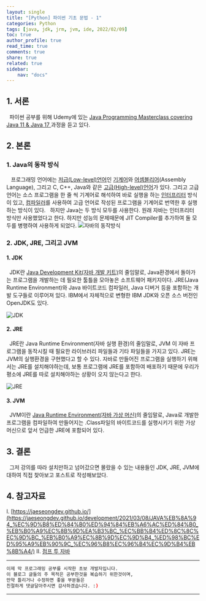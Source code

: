 ```yaml
---
layout: single
title: "[Python] 파이썬 기초 문법 - 1"
categories: Python
tags: [java, jdk, jrm, jvm, ide, 2022/02/09]
toc: true
author_profile: true
read_time: true
comments: true
share: true
related: true
sidebar: 
    nav: "docs"
---
```


## 1. 서론

&nbsp;&nbsp;파이썬 공부를 위해 Udemy에 있는 [Java Programming Masterclass covering Java 11 & Java 17
](https://www.udemy.com/course/java-the-complete-java-developer-course/) 과정을 듣고 있다. 

## 2. 본론

### 1. Java의 동작 방식

&nbsp;&nbsp; 프로그래밍 언어에는 [저급(Low-level)언어](https://ko.wikipedia.org/wiki/%EC%A0%80%EA%B8%89_%ED%94%84%EB%A1%9C%EA%B7%B8%EB%9E%98%EB%B0%8D_%EC%96%B8%EC%96%B4)인 [기계어](https://ko.wikipedia.org/wiki/%EA%B8%B0%EA%B3%84%EC%96%B4#:~:text=%EA%B8%B0%EA%B3%84%EC%96%B4(%E6%A9%9F%E6%A2%B0%E8%AA%9E)%EB%8A%94%20CPU,1%EB%A1%9C%20%EC%93%B0%EC%9D%BC%20%EC%88%98%20%EC%9E%88%EB%8B%A4.&text=%EA%B8%B0%EA%B3%84%EC%96%B4%EB%8A%94%20CPU%EC%9D%98%20%EC%A2%85%EB%A5%98,%EB%8B%A4%EB%A5%B8%20%EC%BD%94%EB%93%9C%EB%A5%BC%20%EA%B0%96%EA%B2%8C%20%EB%90%9C%EB%8B%A4.)와 [어셈블리어](https://ko.wikipedia.org/wiki/%EC%96%B4%EC%85%88%EB%B8%94%EB%A6%AC%EC%96%B4#:~:text=%EC%96%B4%EC%85%88%EB%B8%94%EB%A6%AC%EC%96%B4(%EC%98%81%EC%96%B4%3A%20assembly%20language),%ED%94%84%EB%A1%9C%EA%B7%B8%EB%9E%98%EB%B0%8D%EC%9D%98%20%EC%A0%80%EA%B8%89%20%EC%96%B8%EC%96%B4%EC%9D%B4%EB%8B%A4.)(Assembly Language), 그리고 C, C++, Java와 같은 [고급(High-level)언어](https://ko.wikipedia.org/wiki/%EA%B3%A0%EA%B8%89_%ED%94%84%EB%A1%9C%EA%B7%B8%EB%9E%98%EB%B0%8D_%EC%96%B8%EC%96%B4)가 있다. 그리고 고급 언어는 소스 프로그램을 한 줄 씩 기계어로 해석하여 바로 실행을 하는 [인터프리터](https://ko.wikipedia.org/wiki/%EC%9D%B8%ED%84%B0%ED%94%84%EB%A6%AC%ED%84%B0) 방식이 있고, [컴파일러](https://ko.wikipedia.org/wiki/%EC%BB%B4%ED%8C%8C%EC%9D%BC%EB%9F%AC)를 사용하여 고급 언어로 작성된 프로그램을 기계어로 번역한 후 실행하는 방식이 있다. 
&nbsp;&nbsp;하지만 Java는 두 방식 모두를 사용한다. 원래 자바는 인터프리터 방식만 사용했었다고 한다. 하지만 성능의 문제때문에 JIT Compiler를 추가하여 둘 모두를 병행하여 사용하게 되었다.
![자바의 동작방식](https://user-images.githubusercontent.com/41244373/110245609-5b1faa80-7fa7-11eb-95e0-af63706f94d2.png)


### 2. JDK, JRE, 그리고 JVM

#### 1. JDK

&nbsp;&nbsp;JDK란 [Java Development Kit(자바 개발 키트)](https://namu.wiki/w/JDK)의 줄임말로, Java환경에서 돌아가는 프로그램을 개발하는 데 필요한 툴틀을 모아놓은 소프트웨어 패키지이다. JRE(Java Runtime Environment)와 Java 바이트코드 컴파일러, Java 디버거 등을 포함하는 개발 도구들로 이루어져 있다. IBM에서 자체적으로 변형한 IBM JDK와 오픈 소스 버전인 OpenJDK도 있다.

![JDK](http://wikidocs.net/images/page/257/jdk.jpg)

#### 2. JRE

&nbsp;&nbsp;JRE란 Java Runtime Environment(자바 실행 환경)의 줄임말로, JVM 이 자바 프로그램을 동작시킬 때 필요한 라이브러리 파일들과 기타 파일들을 가지고 있다. JRE는 JVM의 실행환경을 구현했다고 할 수 있다. 자바로 만들어진 프로그램을 실행하기 위해서는 JRE를 설치해야하는데, 보통 프로그램에 JRE를 포함하여 배포하기 때문에 우리가 평소에 JRE를 따로 설치해야하는 상황이 오지 않는다고 한다.

![JRE](http://wikidocs.net/images/page/257/jre.jpg)

#### 3. JVM

&nbsp;&nbsp;JVM이란 [Java Runtime Environment(자바 가상 머신)](https://namu.wiki/w/%EC%9E%90%EB%B0%94%20%EA%B0%80%EC%83%81%20%EB%A8%B8%EC%8B%A0?from=JVM)의 줄임말로, Java로 개발한 프로그램을 컴파일하여 만들어지는 .Class파일의 바이트코드를 실행시키기 위한 가상머신으로 앞서 언급한 JRE에 포함되어 있다.

## 3. 결론

&nbsp;&nbsp;그저 강의를 따라 설치만하고 넘어갔으면 몰랐을 수 있는 내용들인 JDK, JRE, JVM에 대하여 직접 찾아보고 포스트로 작성해보았다. 

## 4. 참고자료


Ⅰ. [https://jaeseongdev.github.io/](https://jaeseongdev.github.io/development/2021/03/08/JAVA%EB%8A%94_%EC%9D%B8%ED%84%B0%ED%94%84%EB%A6%AC%ED%84%B0_%EB%B0%A9%EC%8B%9D%EA%B3%BC_%EC%BB%B4%ED%8C%8C%EC%9D%BC_%EB%B0%A9%EC%8B%9D%EC%9D%B4_%ED%98%BC%ED%95%A9%EB%90%9C_%EC%96%B8%EC%96%B4%EC%9D%B4%EB%8B%A4/)
Ⅱ. [점프 투 자바](https://wikidocs.net/257)

---

```bash
이제 막 프로그래밍 공부를 시작한 초보 개발자입니다.
이 블로그 글들의 주 목적은 공부한것을 복습하기 위한것이며, 
만약 틀리거나 수정하면 좋을 부분들은
친절하게 댓글달아주시면 감사하겠습니다. :)
```

---